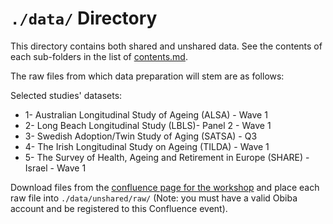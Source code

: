 `./data/` Directory
=======

This directory contains both shared and unshared data. See the contents of each sub-folders in the list of [contents.md](contents.md). 

The raw files from which data preparation will stem are as follows: 

Selected studies' datasets:
- 1- Australian Longitudinal Study of Ageing (ALSA) - Wave 1  
- 2- Long Beach Longitudinal Study (LBLS)- Panel 2 - Wave 1  
- 3- Swedish Adoption/Twin Study of Aging (SATSA) - Q3  
- 4- The Irish Longitudinal Study on Ageing (TILDA) - Wave 1  
- 5- The Survey of Health, Ageing and Retirement in Europe (SHARE) - Israel - Wave 1

Download files from the [confluence page for the workshop](http://wiki.obiba.org/display/MHSA2016/Download+datasets) and place each raw file into `./data/unshared/raw/` (Note: you must have a valid Obiba account and be registered to this Confluence event).  



